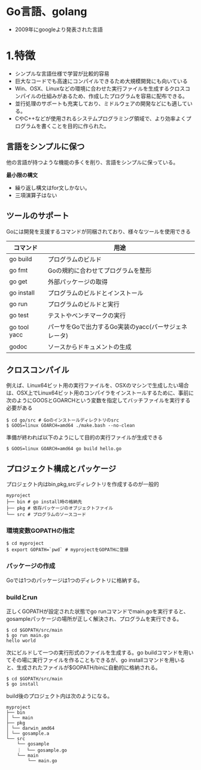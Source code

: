 # Go言語、golang
- 2009年にgoogleより発表された言語

# 1.特徴
- シンプルな言語仕様で学習が比較的容易
- 巨大なコードでも高速にコンパイルできるため大規模開発にも向いている
- Win、OSX、Linuxなどの環境に合わせた実行ファイルを生成するクロスコンパイルの仕組みがあるため、作成したプログラムを容易に配布できる。
- 並行処理のサポートも充実しており、ミドルウェアの開発などにも適している。
- CやC++などが使用されるシステムプログラミング領域で、より効率よくプログラムを書くことを目的に作られた。

## 言語をシンプルに保つ
他の言語が持つような機能の多くを削り、言語をシンプルに保っている。

**最小限の構文**
- 繰り返し構文はfor文しかない。
- 三項演算子はない

## ツールのサポート
Goには開発を支援するコマンドが同梱されており、様々なツールを使用できる

コマンド|用途
---|---
go build|プログラムのビルド
go fmt|Goの規約に合わせてプログラムを整形
go get|外部パッケージの取得
go install|プログラムのビルドとインストール
go run|プログラムのビルドと実行
go test|テストやベンチマークの実行
go tool yacc|パーサをGoで出力するGo実装のyacc(パーサジェネレータ)
godoc|ソースからドキュメントの生成

## クロスコンパイル
例えば、Linux64ビット用の実行ファイルを、OSXのマシンで生成したい場合は、OSX上でLinux64ビット用のコンパイラをインストールするために、事前に次のようにGOOSとGOARCHという変数を指定してバッチファイルを実行する必要がある

```
$ cd go/src # Goのインストールディレクトリのsrc
$ GOOS=linux GOARCH=amd64 ./make.bash --no-clean
```

準備が終われば以下のようにして目的の実行ファイルが生成できる

```
$ GOOS=linux GOARCH=amd64 go build hello.go
```

## プロジェクト構成とパッケージ
プロジェクト内はbin,pkg,srcディレクトリを作成するのが一般的
```
myproject
├── bin # go install時の格納先
├── pkg # 依存パッケージのオブジェクトファイル
└── src # プログラムのソースコード
```

### 環境変数GOPATHの指定
```
$ cd myproject
$ export GOPATH=`pwd` # myprojectをGOPATHに登録
```

### パッケージの作成
Goでは1つのパッケージは1つのディレクトリに格納する。

### buildとrun
正しくGOPATHが設定された状態でgo runコマンドでmain.goを実行すると、gosampleパッケージの場所が正しく解決され、プログラムを実行できる。
```
$ cd $GOPATH/src/main
$ go run main.go
hello world
```

次にビルドして一つの実行形式のファイルを生成する。go buildコマンドを用いてその場に実行ファイルを作ることもできるが、go installコマンドを用いると、生成されたファイルが$GOPATH/binに自動的に格納される。
```
$ cd $GOPATH/src/main
$ go install
```

build後のプロジェクト内は次のようになる。
```
myproject
├── bin
│ └── main
├── pkg
│ └── darwin_amd64
│ └── gosample.a
└── src
    └── gosample
    ｜  └── gosample.go
    └── main
        └── main.go
```